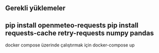 Gerekli yüklemeler
-----------------------
pip install openmeteo-requests
pip install requests-cache retry-requests numpy pandas
-----------------------
docker compose üzerinde çalıştırmak için
docker-compose up
